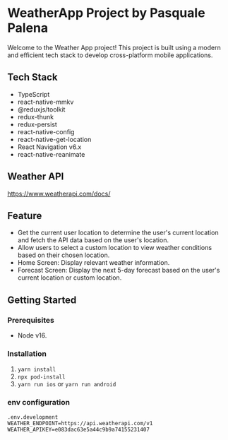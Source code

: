 # WeatherApp Project by Pasquale Palena

Welcome to the Weather App project! This project is built using a modern and efficient tech stack to develop cross-platform mobile applications.

## Tech Stack

- TypeScript
- react-native-mmkv
- @reduxjs/toolkit
- redux-thunk
- redux-persist
- react-native-config
- react-native-get-location
- React Navigation v6.x
- react-native-reanimate

## Weather API
https://www.weatherapi.com/docs/

## Feature

- Get the current user location to determine the user's current location and fetch the API data based on the user's location.
- Allow users to select a custom location to view weather conditions based on their chosen location.
- Home Screen: Display relevant weather information.
- Forecast Screen: Display the next 5-day forecast based on the user's current location or custom location.

## Getting Started

### Prerequisites

- Node v16.

### Installation

1. `yarn install`
2. `npx pod-install`
3. `yarn run ios` or `yarn run android`

### env configuration
```
.env.development
WEATHER_ENDPOINT=https://api.weatherapi.com/v1
WEATHER_APIKEY=e083dac63e5a44c9b9a74155231407

```


